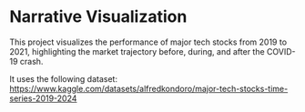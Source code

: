 # Narrative Visualization

This project visualizes the performance of major tech stocks from 2019 to 2021, highlighting the market trajectory before, during, and after the COVID-19 crash.

It uses the following dataset: https://www.kaggle.com/datasets/alfredkondoro/major-tech-stocks-time-series-2019-2024